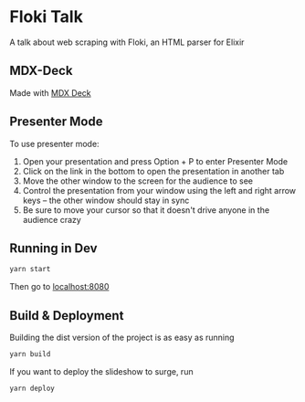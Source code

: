 # Floki Talk

A talk about web scraping with Floki, an HTML parser for Elixir

## MDX-Deck

Made with [MDX Deck](https://github.com/jxnblk/mdx-deck)

## Presenter Mode

To use presenter mode:

1. Open your presentation and press Option + P to enter Presenter Mode
1. Click on the link in the bottom to open the presentation in another tab
1. Move the other window to the screen for the audience to see
1. Control the presentation from your window using the left and right arrow keys – the other window should stay in sync
1. Be sure to move your cursor so that it doesn't drive anyone in the audience crazy

## Running in Dev

```bash
yarn start
```

Then go to [localhost:8080](http://localhost:8080)

## Build & Deployment

Building the dist version of the project is as easy as running

```bash
yarn build
```

If you want to deploy the slideshow to surge, run

```bash
yarn deploy
```
